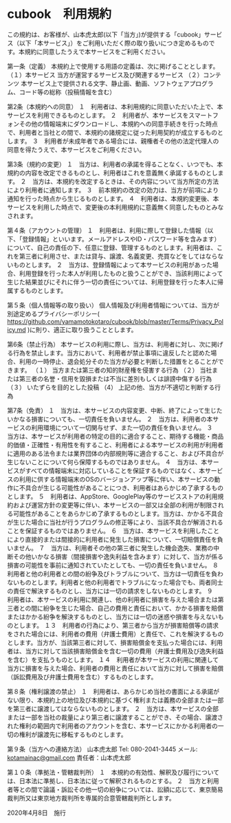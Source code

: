 # cubook　利用規約

この規約は、お客様が、山本虎太郎(以下「当方」)が提供する「cubook」サービス（以下「本サービス」）をご利用いただく際の取り扱いにつき定めるものです。本規約に同意したうえで本サービスをご利用ください。

第一条（定義）
本規約上で使用する用語の定義は、次に掲げることとします。
（１）本サービス 当方が運営するサービス及び関連するサービス
（２）コンテンツ 本サービス上で提供される文字、静止画、動画、ソフトウェアプログラム、コード等の総称（投稿情報を含む）

第2条（本規約への同意）
１　利用者は、本利用規約に同意いただいた上で、本サービスを利用できるものとします。
２　利用者が、本サービスをスマートフォンその他の情報端末にダウンロードし、本規約への同意手続きを行った時点で、利用者と当社との間で、本規約の諸規定に従った利用契約が成立するものとします。
３　利用者が未成年者である場合には、親権者その他の法定代理人の同意を得たうえで、本サービスをご利用ください。

第3条（規約の変更）
１　当方は、利用者の承諾を得ることなく、いつでも、本規約の内容を改定できるものとし、利用者はこれを意義無く承諾するものとします。
２　当方は、本規約を改定するときは、その内容について当方所定の方法により利用者に通知します。
３　前本規約の改定の効力は、当方が前項により通知を行った時点から生じるものとします。
４　利用者は、本規約変更後、本サービスを利用した時点で、変更後の本利用規約に意義無く同意したものとみなされます。

第４条（アカウントの管理）
１　利用者は、利用に際して登録した情報（以下、「登録情報」といいます。メールアドレスやID・パスワード等を含みます）について、自己の責任の下、任意に登録、管理するものとします。利用者は、これを第三者に利用させ、または貸与、譲渡、名義変更、売買などをしてはならないものとします。
２　当方は、登録情報によって本サービスの利用があった場合、利用登録を行った本人が利用したものと扱うことができ、当該利用によって生じた結果並びにそれに伴う一切の責任については、利用登録を行った本人に帰属するものとします。

第５条（個人情報等の取り扱い）
個人情報及び利用者情報については、当方が別途定めるプライバシーポリシー( https://github.com/yamamotokotaro/cubook/blob/master/Terms/Privacy_Policy.md )に則り、適正に取り扱うこととします。

第6条（禁止行為）
本サービスの利用に際し、当方は、利用者に対し、次に掲げる行為を禁止します。当方において、利用者が禁止事項に違反したと認めた場合、利用の一時停止、退会処分そのた当方が必要と判断した措置をとることができます。
（１） 当方または第三者の知的財産権を侵害する行為
（２） 当社または第三者の名誉・信用を毀損または不当に差別もしくは誹謗中傷する行為
（３） いたずらを目的とした投稿
（4） 上記の他、当方が不適切と判断する行為

第7条（免責） １　当方は、本サービスの内容変更、中断、終了によって生じたいかなる損害についても、一切責任を負いません。
２　当方は、利用者の本サービスの利用環境について一切関与せず、また一切の責任を負いません。
３　当方は、本サービスが利用者の特定の目的に適合すること、期待する機能・商品的価値・正確性・有用性を有すること、利用者による本サービスの利用が利用者に適用のある法令または業界団体の内部規則等に適合すること、および不具合が生じないことについて何ら保障するものではありません。
４　当方は、本サービスがすべての情報端末に対応していることを保証するものではなく、本サービスの利用に供する情報端末のOSのバージョンアップ等に伴い、本サービスの動作に不具合が生じる可能性があることにつき、利用者はあらかじめ了承するものとします。
５　利用者は、AppStore、GooglePlay等のサービスストアの利用規約および運営方針の変更等に伴い、本サービスの一部又は全部の利用が制限される可能性があることをあらかじめ了承するものとします。当方は、かかる不具合が生じた場合に当社が行うプログラムの修正等により、当該不具合が解消されることを保証するものではありません。
６　当方は、本サービスを利用したことにより直接的または間接的に利用者に発生した損害について、一切賠償責任を負いません。
７　当方は、利用者その他の第三者に発生した機会逸失、業務の中断その他いかなる損害（間接損害や逸失利益を含みます）に対して、当方が係る損害の可能性を事前に通知されていたとしても、一切の責任を負いません。
８　利用者と他の利用者との間の紛争及びトラブルについて、当方は一切責任を負わないものとします。利用者と他の利用者でトラブルになった場合でも、両者同士の責任で解決するものとし、当方には一切の請求をしないものとします。
９　利用者は、本サービスの利用に関連し、他の利用者に損害を与えた場合または第三者との間に紛争を生じた場合、自己の費用と責任において、かかる損害を賠償またはかかる紛争を解決するものとし、当方には一切の迷惑や損害を与えないものとします。
１３　利用者の行為により、第三者から当方が損害賠償等の請求をされた場合には、利用者の費用（弁護士費用）と責任で、これを解決するものとします。当方が、当該第三者に対して、損害賠償金を支払った場合には、利用者は、当方に対して当該損害賠償金を含む一切の費用（弁護士費用及び逸失利益を含む）を支払うものとします。
１４　利用者が本サービスの利用に関連して当方に損害を与えた場合、利用者の費用と責任において当方に対して損害を賠償（訴訟費用及び弁護士費用を含む）するものとします。

第８条（権利譲渡の禁止）
１　利用者は、あらかじめ当社の書面による承諾がない限り、本規約上の地位及び本規約に基づく権利または義務の全部または一部を第三者に譲渡してはならないものとします。
２　当方は、本サービスの全部または一部を当社の裁量により第三者に譲渡することができ、その場合、譲渡された権利の範囲内で利用者のアカウントを含む、本サービスにかかる利用者の一切の権利が譲渡先に移転するものとします。

第９条（当方への連絡方法）
山本虎太郎
Tel: 080-2041-3445
メール: kotamainac@gmail.com
責任者：山本虎太郎

第１０条（準拠法・管轄裁判所）
１　本規約の有効性、解釈及び履行については、日本法に準拠し、日本法に従って解釈されるものとする。
２　当方と利用者等との間で論議・訴訟その他一切の紛争については、訟額に応じて、東京簡易裁判所又は東京地方裁判所を専属的合意管轄裁判所とします。

2020年4月8日　施行